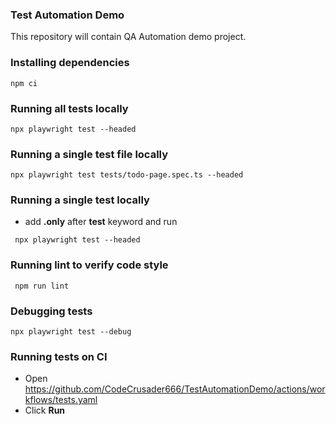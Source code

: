 ### Test Automation Demo
This repository will contain QA Automation demo project.

### Installing dependencies
```
npm ci
```

### Running all tests locally
```
npx playwright test --headed
```

### Running a single test file locally
```
npx playwright test tests/todo-page.spec.ts --headed
```

### Running a single test locally
* add **.only** after **test** keyword and run
```
 npx playwright test --headed
```

### Running lint to verify code style
```
 npm run lint
```

### Debugging tests
```
npx playwright test --debug
```

### Running tests on CI
* Open https://github.com/CodeCrusader666/TestAutomationDemo/actions/workflows/tests.yaml
* Click **Run** 
